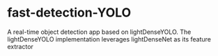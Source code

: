 # fast-detection-YOLO

A real-time object detection app based on lightDenseYOLO. The lightDenseYOLO implementation leverages lightDenseNet as its feature extractor 